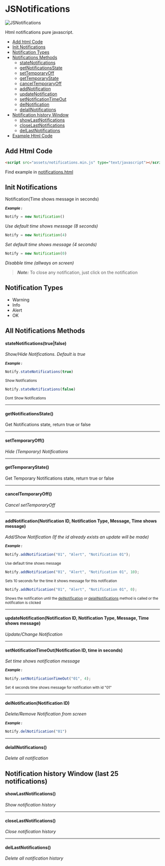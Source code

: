 # JSNotifications

![JSNotifications](https://img.shields.io/badge/JSNotifications-V0.0.1-g)

Html notifications pure javascript.

- [Add html Code](#add-html-code)
- [Init Notifications](#init-notifications)
- [Notification Types](#notification-types)
- [Notifications Methods](#all-notifications-methods)
    - [stateNotifications](#statenotificationstruefalse)
    - [getNotificationsState](#getNotificationsState)
    - [setTemporaryOff](#setTemporaryOff)
    - [getTemporaryState](#getTemporaryState)
    - [cancelTemporaryOff](#cancelTemporaryOff)
    - [addNotification](#addnotificationnotification-id-notification-type-message-time-shows-message)
    - [updateNotification](#updatenotificationnotification-id-notification-type-message-time-shows-message)
    - [setNotificationTimeOut](#setnotificationtimeoutnotification-id-time-in-seconds)
    - [delNotification](#delnotificationnotification-id)
    - [delallNotifications](#delallnotifications)
- [Notification history Window](#notification-history-window-last-25-notifications)
    - [showLastNotifications](#showlastnotifications)
    - [closeLastNotifications](#closelastnotifications)
    - [delLastNotifications](#dellastnotifications)
- [Example Html Code](notifications.html)


## Add Html Code

```html
<script src="assets/notifications.min.js" type="text/javascript"></script>
```

Find example in [notifications.html](notifications.html)

## Init Notifications

Notification(Time shows message in seconds)

**_<sub>Example :</sub>_**

```javascript
Notify = new Notification()
```

_Use default time shows message (8 seconds)_

```javascript
Notify = new Notification(4)
```

_Set default time shows message (4 seconds)_

```javascript
Notify = new Notification(0)
```

_Disabble time (allways on screen)_

> **_Note:_**
To close any notification, just click on the notification

## Notification Types

* Warning
* Info
* Alert
* OK

## All Notifications Methods

#### stateNotifications(true|false)

_Show/Hide Notifications. Default is true_

**_<sub>Example :</sub>_**

```javascript
Notify.stateNotifications(true)
```

<sub>Show Notifications</sub>

```javascript
Notify.stateNotifications(false)
```

<sub>Dont Show Notifications</sub>

***

#### getNotificationsState()

Get Notifications state, return true or false

***

#### setTemporaryOff()

_Hide (Temporary) Notifications_

***

#### getTemporaryState()

Get Temporary Notifications state, return true or false

***

#### cancelTemporaryOff()

_Cancel setTemporaryOff_

***

#### addNotification(Notification ID, Notification Type, Message, Time shows message)

_Add/Show Notification (If the id already exists an update will be made)_

**_<sub>Example :</sub>_**

```javascript
Notify.addNotification("01", "Alert", "Notification 01");
```

<sub>Use default time shows message</sub>

```javascript
Notify.addNotification("01", "Alert", "Notification 01", 10);
```

<sub>Sets 10 seconds for the time it shows message for this notification</sub>

```javascript
Notify.addNotification("01", "Alert", "Notification 01", 0);
```

<sub>Shows the notification until the [delNotification](#delnotificationnotification-id) or [delallNotifications](#delallNotifications) method is called or the notification is clicked</sub>

***

#### updateNotification(Notification ID, Notification Type, Message, Time shows message)

_Update/Change Notification_

***

#### setNotificationTimeOut(Notification ID, time in seconds)

_Set time shows notification message_

**_<sub>Example :</sub>_**

```javascript
Notify.setNotificationTimeOut("01", 4);
```

<sub>Set 4 seconds time shows message for notification with id "01"</sub>

***

#### delNotification(Notification ID)

_Delete/Remove Notification from screen_

**_<sub>Example :</sub>_**

```javascript
Notify.delNotification("01")
```

***

#### delallNotifications()

_Delete all notification_


## Notification history Window (last 25 notifications)

#### showLastNotifications()

_Show notification history_

***

#### closeLastNotifications()

_Close notification history_

***

#### delLastNotifications()

_Delete all notification history_
